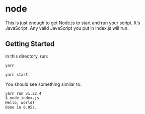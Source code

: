 # node

This is just enough to get Node.js to start and run your script. It's JavaScript. Any valid JavaScript you put in index.js will run.

## Getting Started

In this directory, run:

```sh
yarn

yarn start
```

You should see something similar to:

```sh
yarn run v1.22.4
$ node index.js
Hello, world!
Done in 0.05s.
```